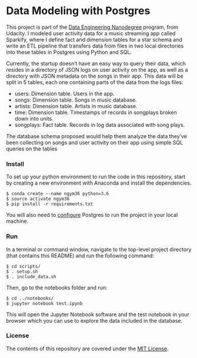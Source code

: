 Data Modeling with Postgres
===========================

This project is part of the [Data Engineering Nanodegree](https://www.udacity.com/course/data-engineer-nanodegree--nd027) program, from Udacity. I modeled user activity data for a music streaming app called Sparkify, where I define fact and dimension tables for a star schema and write an ETL pipeline that transfers data from files in two local directories into these tables in Postgres using Python and SQL.

Currently, the startup doesn’t have an easy way to query their data, which resides in a directory of JSON logs on user activity on the app, as well as a directory with JSON metadata on the songs in their app. This data will be split in 5 tables, each one containing parts of the data from the logs files:

- users: Dimension table. Users in the app.
- songs: Dimension table. Songs in music database.
- artists: Dimension table. Artists in music database.
- time: Dimension table. Timestamps of records in songplays broken down into units.
- songplays: Fact table. Records in log data associated with song plays.

The database schema proposed would help them analyze the data they’ve been collecting on songs and user activity on their app using simple SQL queries on the tables


### Install
To set up your python environment to run the code in this repository, start by
 creating a new environment with Anaconda and install the dependencies.

```shell
$ conda create --name ngym36 python=3.6
$ source activate ngym36
$ pip install -r requirements.txt
```

You will also need to [configure](https://www.codementor.io/@engineerapart/getting-started-with-postgresql-on-mac-osx-are8jcopb) Postgres to run the project in your local machine.

### Run
In a terminal or command window, navigate to the top-level project directory (that contains this README) and run the following command:

```shell
$ cd scripts/
$ . setup.sh
$ . include_data.sh
```

Then, go to the notebooks folder and run:

```shell
$ cd ../notebooks/
$ jupyter notebook test.ipynb
```

This will open the Jupyter Notebook software and the test notebook in your browser which you can use to explore the data included in the database.


### License
The contents of this repository are covered under the [MIT License](LICENSE).

